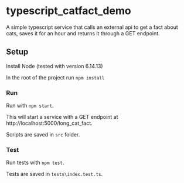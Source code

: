 # typescript_catfact_demo

A simple typescript service that calls an external api to get a fact about cats, saves it for an hour and returns it through a GET endpoint.
## Setup

Install Node (tested with version 6.14.13)

In the root of the project run ``npm install``

### Run

Run with ``npm start``.

This will start a service with a GET endpoint at http://localhost:5000/long_cat_fact.

Scripts are saved in ``src`` folder.

### Test

Run tests with ``npm test``.

Tests are saved in ``tests\index.test.ts``.

